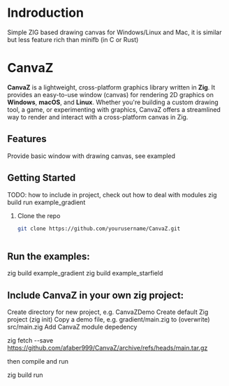 # Indroduction
Simple ZIG based drawing canvas for Windows/Linux and Mac, it is similar but less feature rich than minifb (in C or Rust)

# CanvaZ
**CanvaZ** is a lightweight, cross-platform graphics library written in **Zig**. It provides an easy-to-use window (canvas) for rendering 2D graphics on **Windows**, **macOS**, and **Linux**. Whether you're building a custom drawing tool, a game, or experimenting with graphics, CanvaZ offers a streamlined way to render and interact with a cross-platform canvas in Zig.

## Features
Provide basic window with drawing canvas, see exampled


## Getting Started
TODO: how to include in project, check out how to deal with modules
zig build run example_gradient


1. Clone the repo
   ```bash
   git clone https://github.com/yourusername/CanvaZ.git



## Run the examples:

zig build example_gradient
zig build example_starfield


## Include CanvaZ in your own zig project:

Create directory for new project, e.g. CanvaZDemo
Create default Zig project (zig init)
Copy a demo file, e.g. gradient/main.zig to (overwrite) src/main.zig
Add CanvaZ module depedency

zig fetch --save https://github.com/afaber999/CanvaZ/archive/refs/heads/main.tar.gz

then compile and run

zig build run




